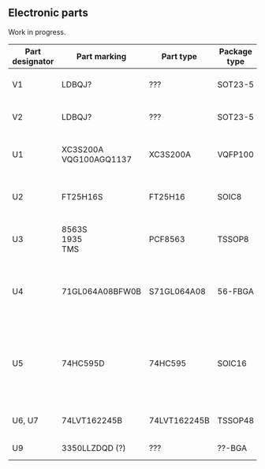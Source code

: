 
## Electronic parts

Work in progress.

| Part designator | Part marking              | Part type    | Package type | Description |
| --------------- | ------------------------- | ------------ | -------------| ----------- |
| V1              | LDBQJ?                    | ???          | SOT23-5      | Probably a voltage regulator? |
| V2              | LDBQJ?                    | ???          | SOT23-5      | Probably a voltage regulator? |
| U1              | XC3S200A<br>VQG100AGQ1137 | XC3S200A     | VQFP100      | FPGA Spartan-3A, 4032 cells |
| U2              | FT25H16S                  | FT25H16      | SOIC8        | SPI Flash 16 Mb (2 MB) 2.7-3.6 V |
| U3              | 8563S<br>1935<br>TMS      | PCF8563      | TSSOP8       | Real-time clock with I2C interface |
| U4              | 71GL064A08BFW0B           | S71GL064A08  | 56-FBGA      | Parallel flash 64 Mb (8 MB) with pSRAM 8 Mb (1 MB) 2.7-3.3 V |
| U5              | 74HC595D                  | 74HC595      | SOIC16       | 8 bit serial in/parallel out shift register with latched tristate outputs |
| U6, U7          | 74LVT162245B              | 74LVT162245B | TSSOP48      | 16 bit tristate level shifter |
| U9              | 3350LLZDQD (?)            | ???          | ??-BGA       | SRAM (Unknown) |



